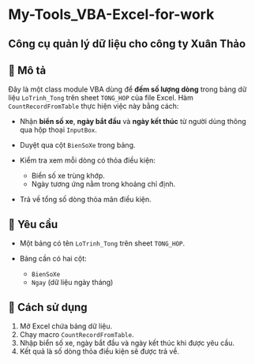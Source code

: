 # My-Tools_VBA-Excel-for-work
Công cụ quản lý dữ liệu cho công ty Xuân Thảo
-----
## 📄 Mô tả

Đây là một class module VBA dùng để **đếm số lượng dòng** trong bảng dữ liệu `LoTrinh_Tong` trên sheet `TONG_HOP` của file Excel. Hàm `CountRecordFromTable` thực hiện việc này bằng cách:

* Nhận **biển số xe**, **ngày bắt đầu** và **ngày kết thúc** từ người dùng thông qua hộp thoại `InputBox`.
* Duyệt qua cột `BienSoXe` trong bảng.
* Kiểm tra xem mỗi dòng có thỏa điều kiện:

  * Biển số xe trùng khớp.
  * Ngày tương ứng nằm trong khoảng chỉ định.
* Trả về tổng số dòng thỏa mãn điều kiện.

## 🔧 Yêu cầu

* Một bảng có tên `LoTrinh_Tong` trên sheet `TONG_HOP`.
* Bảng cần có hai cột:

  * `BienSoXe`
  * `Ngay` (dữ liệu ngày tháng)

## 🚀 Cách sử dụng

1. Mở Excel chứa bảng dữ liệu.
2. Chạy macro `CountRecordFromTable`.
3. Nhập biển số xe, ngày bắt đầu và ngày kết thúc khi được yêu cầu.
4. Kết quả là số dòng thỏa điều kiện sẽ được trả về.
